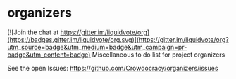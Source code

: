 # organizers

[![Join the chat at https://gitter.im/liquidvote/org](https://badges.gitter.im/liquidvote/org.svg)](https://gitter.im/liquidvote/org?utm_source=badge&utm_medium=badge&utm_campaign=pr-badge&utm_content=badge)
Miscellaneous to do list for project organizers

See the open Issues: https://github.com/Crowdocracy/organizers/issues

